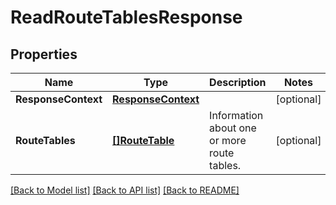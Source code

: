 # ReadRouteTablesResponse

## Properties

Name | Type | Description | Notes
------------ | ------------- | ------------- | -------------
**ResponseContext** | [**ResponseContext**](ResponseContext.md) |  | [optional] 
**RouteTables** | [**[]RouteTable**](RouteTable.md) | Information about one or more route tables. | [optional] 

[[Back to Model list]](../README.md#documentation-for-models) [[Back to API list]](../README.md#documentation-for-api-endpoints) [[Back to README]](../README.md)


